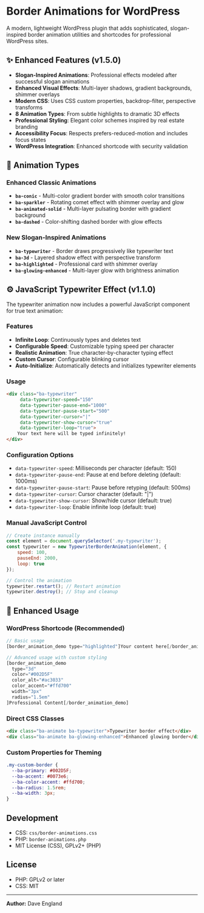 # Border Animations for WordPress

A modern, lightweight WordPress plugin that adds sophisticated, slogan-inspired border animation utilities and shortcodes for professional WordPress sites.

## ✨ Enhanced Features (v1.5.0)

- **Slogan-Inspired Animations**: Professional effects modeled after successful slogan animations
- **Enhanced Visual Effects**: Multi-layer shadows, gradient backgrounds, shimmer overlays
- **Modern CSS**: Uses CSS custom properties, backdrop-filter, perspective transforms
- **8 Animation Types**: From subtle highlights to dramatic 3D effects
- **Professional Styling**: Elegant color schemes inspired by real estate branding
- **Accessibility Focus**: Respects prefers-reduced-motion and includes focus states
- **WordPress Integration**: Enhanced shortcode with security validation

## 🎨 Animation Types

### Enhanced Classic Animations
- **`ba-conic`** - Multi-color gradient border with smooth color transitions
- **`ba-sparkler`** - Rotating comet effect with shimmer overlay and glow
- **`ba-animated-solid`** - Multi-layer pulsating border with gradient background
- **`ba-dashed`** - Color-shifting dashed border with glow effects

### New Slogan-Inspired Animations
- **`ba-typewriter`** - Border draws progressively like typewriter text
- **`ba-3d`** - Layered shadow effect with perspective transform
- **`ba-highlighted`** - Professional card with shimmer overlay
- **`ba-glowing-enhanced`** - Multi-layer glow with brightness animation

## ⚙️ JavaScript Typewriter Effect (v1.1.0)

The typewriter animation now includes a powerful JavaScript component for true text animation:

### Features
- **Infinite Loop**: Continuously types and deletes text
- **Configurable Speed**: Customizable typing speed per character
- **Realistic Animation**: True character-by-character typing effect
- **Custom Cursor**: Configurable blinking cursor
- **Auto-Initialize**: Automatically detects and initializes typewriter elements

### Usage
```html
<div class="ba-typewriter" 
     data-typewriter-speed="150" 
     data-typewriter-pause-end="1000"
     data-typewriter-pause-start="500"
     data-typewriter-cursor="|"
     data-typewriter-show-cursor="true"
     data-typewriter-loop="true">
    Your text here will be typed infinitely!
</div>
```

### Configuration Options
- `data-typewriter-speed`: Milliseconds per character (default: 150)
- `data-typewriter-pause-end`: Pause at end before deleting (default: 1000ms)
- `data-typewriter-pause-start`: Pause before retyping (default: 500ms)
- `data-typewriter-cursor`: Cursor character (default: "|")
- `data-typewriter-show-cursor`: Show/hide cursor (default: true)
- `data-typewriter-loop`: Enable infinite loop (default: true)

### Manual JavaScript Control
```javascript
// Create instance manually
const element = document.querySelector('.my-typewriter');
const typewriter = new TypewriterBorderAnimation(element, {
    speed: 100,
    pauseEnd: 2000,
    loop: true
});

// Control the animation
typewriter.restart(); // Restart animation
typewriter.destroy(); // Stop and cleanup
```

## 🚀 Enhanced Usage

### WordPress Shortcode (Recommended)
```php
// Basic usage
[border_animation_demo type="highlighted"]Your content here[/border_animation_demo]

// Advanced usage with custom styling
[border_animation_demo 
  type="3d" 
  color="#002D5F" 
  color_alt="#ac3033" 
  color_accent="#ffd700"
  width="3px" 
  radius="1.5em"
]Professional Content[/border_animation_demo]
```

### Direct CSS Classes
```html
<div class="ba-animate ba-typewriter">Typewriter border effect</div>
<div class="ba-animate ba-glowing-enhanced">Enhanced glowing border</div>
```

### Custom Properties for Theming
```css
.my-custom-border {
  --ba-primary: #002D5F;
  --ba-accent: #0073e6;
  --ba-color-accent: #ffd700;
  --ba-radius: 1.5rem;
  --ba-width: 3px;
}
```

## Development

- CSS: `css/border-animations.css`
- PHP: `border-animations.php`
- MIT License (CSS), GPLv2+ (PHP)

## License

- PHP: GPLv2 or later
- CSS: MIT

---

**Author:** Dave England

